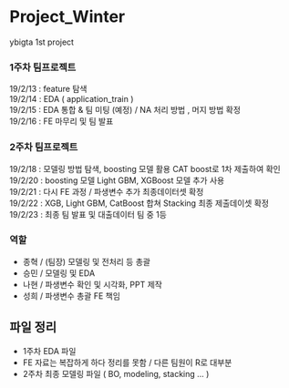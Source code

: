 # Project_Winter
ybigta 1st project

### 1주차 팀프로젝트 
19/2/13 : feature 탐색 \
19/2/14 : EDA ( application_train ) \
19/2/15 : EDA 통합 & 팀 미팅 (예정) / NA 처리 방법 , 머지 방법 확정 \
19/2/16 : FE 마무리 및 팀 발표

### 2주차 팀프로젝트 
19/2/18 : 모델링 방법 탐색, boosting 모델 활용 CAT boost로 1차 제출하여 확인  
19/2/20 : boosting 모델 Light GBM, XGBoost 모델 추가 사용\
19/2/21 : 다시 FE 과정 / 파생변수 추가 최종데이터셋 확정 \
19/2/22 : XGB, Light GBM, CatBoost 합쳐 Stacking 최종 제출데이셋 확정 \
19/2/23 : 최종 팀 발표 및 대출데이터 팀 중 1등

### 역할
- 종혁 / (팀장) 모델링 및 전처리 등 총괄 
- 승민 / 모델링 및 EDA
- 나현 / 파생변수 확인 및 시각화, PPT 제작 
- 성희 / 파생변수 총괄 FE 책임 

## 파일 정리
- 1주차 EDA 파일 
- FE 자료는 복잡하게 하다 정리를 못함 / 다른 팀원이 R로 대부분 
- 2주차 최종 모델링 파일 ( BO, modeling, stacking ... )



